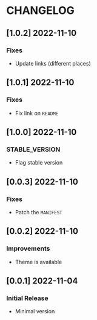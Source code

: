 # CHANGELOG

## [1.0.2] 2022-11-10
### Fixes

- Update links (different places)

## [1.0.1] 2022-11-10
### Fixes

- Fix link on `README`

## [1.0.0] 2022-11-10
### STABLE_VERSION

- Flag stable version

## [0.0.3] 2022-11-10
### Fixes

- Patch the `MANIFEST`

## [0.0.2] 2022-11-10
### Improvements

- Theme is available

## [0.0.1] 2022-11-04
### Initial Release

- Minimal version

